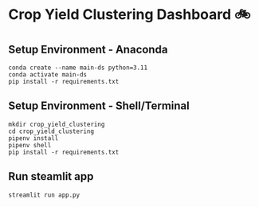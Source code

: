 # Crop Yield Clustering Dashboard 🚲

## Setup Environment - Anaconda

```
conda create --name main-ds python=3.11
conda activate main-ds
pip install -r requirements.txt
```

## Setup Environment - Shell/Terminal

```
mkdir crop_yield_clustering
cd crop_yield_clustering
pipenv install
pipenv shell
pip install -r requirements.txt
```

## Run steamlit app

```
streamlit run app.py
```
